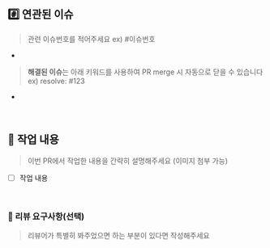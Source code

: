 ## #️⃣ 연관된 이슈

> 관련 이슈번호를 적어주세요 ex) #이슈번호

-

> **해결된 이슈**는 아래 키워드를 사용하여 PR merge 시 자동으로 닫을 수 있습니다 ex) resolve: #123

-

<br>

## 📝 작업 내용

> 이번 PR에서 작업한 내용을 간략히 설명해주세요 (이미지 첨부 가능)

- [ ] 작업 내용

<br>

### 💬 리뷰 요구사항(선택)

> 리뷰어가 특별히 봐주었으면 하는 부분이 있다면 작성해주세요
